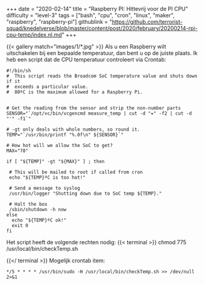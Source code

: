 +++
date = "2020-02-14"
title = "Raspberry PI: Hittevrij voor de PI CPU"
difficulty = "level-3"
tags = ["bash", "cpu", "cron", "linux", "maker", "raspberry", "raspberry-pi"]
githublink = "https://github.com/terrorist-squad/knedelverse/blob/master/content/post/2020/february/20200214-rpi-cpu-temp/index.nl.md"
+++

{{< gallery match="images/1/*.jpg" >}}
Als u een Raspberry wilt uitschakelen bij een bepaalde temperatuur, dan bent u op de juiste plaats. Ik heb een script dat de CPU temperatuur controleert via Crontab:
```
#!/bin/sh
#  This script reads the Broadcom SoC temperature value and shuts down if it
#  exceeds a particular value.
#  80ºC is the maximum allowed for a Raspberry Pi.


# Get the reading from the sensor and strip the non-number parts
SENSOR="`/opt/vc/bin/vcgencmd measure_temp | cut -d "=" -f2 | cut -d "'" -f1`"

# -gt only deals with whole numbers, so round it.
TEMP="`/usr/bin/printf "%.0f\n" ${SENSOR}`"

# How hot will we allow the SoC to get?
MAX="78"

if [ "${TEMP}" -gt "${MAX}" ] ; then

 # This will be mailed to root if called from cron
 echo "${TEMP}ºC is too hot!"

 # Send a message to syslog
 /usr/bin/logger "Shutting down due to SoC temp ${TEMP}."

 # Halt the box
 /sbin/shutdown -h now
else
  echo "${TEMP}ºC ok!"
  exit 0
fi

```
Het script heeft de volgende rechten nodig:
{{< terminal >}}
chmod 775 /usr/local/bin/checkTemp.sh

{{</ terminal >}}
Mogelijk crontab item:
```
*/5 * * * * /usr/bin/sudo -H /usr/local/bin/checkTemp.sh >> /dev/null 2>&1

```